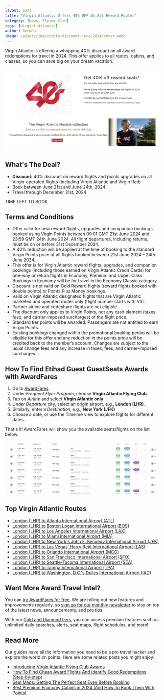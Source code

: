 ```yaml
---
layout: post
title: "Virgin Atlantic Offers 40% OFF On All Reward Routes"
category: [News, Flying Club]
tags: [Virgint Atlantic]
author: Germán
image: /assets/img/virgin-discount-june-2024/cover.webp
---
```


Virgin Atlantic is offering a whopping 40% discount on all award redemptions for travel in 2024. This offer applies to all routes, cabins, and classes, so you can save big on your dream vacation.

<img src="../assets/img/virgin-discount-june-2024/virgin-atlantic-discount-june-24.webp" alt="Virgin Atlantic is offering 40% Off Reward Flights." class="noborder"/>

## What's The Deal?

* **Discount**: 40% discount on reward flights and points upgrades on all Virgin-operated flights (including Virgin Atlantic and Virgin Red)
* Book between June 21st and June 24th, 2024
* Travel through December 31st, 2024

<div data-countdown="2024-06-24T22:59:00.000+02:00">
  TIME LEFT TO BOOK
</div>

## Terms and Conditions

* Offer valid for new reward flights, upgrades and companion bookings booked using Virgin Points between 00:01 GMT 21st June 2024 and 23:59 GMT 24th June 2024. All flight departures, including returns, must be on or before 31st December 2024.
* A 40% reduction will be applied at the time of booking to the standard Virgin Points price of all flights booked between 21st June 2024 – 24th June 2024.
* This offer is for Virgin Atlantic reward flights, upgrades, and companion bookings (including those earned on Virgin Atlantic Credit Cards) for one-way or return flights in Economy, Premium and Upper Class. Bookings in Economy will be for travel in the Economy Classic category.
* Discount is not valid on Gold Reward flights (reward flights booked with double points) or Points Plus Money bookings.
* Valid on Virgin Atlantic designated flights that are Virgin Atlantic marketed and operated routes only (flight number starts with VS).
* Partner airline and codeshare flights are not eligible.
* The discount only applies to Virgin Points, not any cash element (taxes, fees, and carrier-imposed surcharges) of the flight price.
* Standard tier points will be awarded. Passengers are not entitled to earn Virgin Points.
* Existing bookings changed within the promotional booking period will be eligible for this offer and any reduction in the points price will be credited back to the member’s account. Changes are subject to the usual change fees and any increase in taxes, fees, and carrier-imposed surcharges.

## How To Find Etihad Guest GuestSeats Awards with AwardFares

1. Go to [AwardFares](https://awardfares.com/signup).
2. Under *Frequent Flyer Program*, choose **Virgin Atlantic Flying Club**.
3. Tap on *Airline* and select **Virgin Atlantic only**.
4. Under *Departure* city, select an origin airport, e.g., **London (LHR)**.
5. Similarly, enter a *Destination*, e.g., **New York (JFK)**
6. Choose a date, or use the Timeline view to explore flights for different dates.

That's it! AwardFares will show you the available seats/flights on the list below.

<img src="../assets/img/virgin-discount-june-2024/virgin-results.webp" alt="Easily search for Virgin Atlantic Discounted Rewards." class="noborder"/>

## Top Virgin Atlantic Routes

* [London (LHR) to Atlanta International Airport (ATL)](https://awardfares.com/search?LHR.ATL.;a:VS;z:flyingclub)
* [London (LHR) to Boston Logan International Airport (BOS)](https://awardfares.com/search?LHR.BOS.;a:VS;z:flyingclub)
* [London (LHR) to Los Angeles International Airport (LAX)](https://awardfares.com/search?LHR.LAX.;a:VS;z:flyingclub)
* [London (LHR) to Miami International Airport (MIA)](https://awardfares.com/search?LHR.MIA.;a:VS;z:flyingclub)
* [London (LHR) to New York's John F. Kennedy International Airport (JFK)](https://awardfares.com/search?LHR.JFK.;a:VS;z:flyingclub)
* [London (LHR) to Las Vegas' Harry Reid International Airport (LAS)](https://awardfares.com/search?LHR.LAS.;a:VS;z:flyingclub)
* [London (LHR) to Orlando International Airport (MCO)](https://awardfares.com/search?LHR.MCO.;a:VS;z:flyingclub)
* [London (LHR) to San Francisco International Airport (SFO)](https://awardfares.com/search?LHR.SFO.;a:VS;z:flyingclub)
* [London (LHR) to Seattle-Tacoma International Airport (SEA)](https://awardfares.com/search?LHR.SEA.;a:VS;z:flyingclub)
* [London (LHR) to Tampa International Airport (TPA)](https://awardfares.com/search?LHR.TPA.;a:VS;z:flyingclub)
* [London (LHR) to Washington, D.C.'s Dulles International Airport (IAD)](https://awardfares.com/search?LHR.IAD.;a:VS;z:flyingclub)

## Want More Award Travel Intel?

You can [try AwardFares for free](https://awardfares.com/). We are rolling out new features and improvements regularly, so [sign up for our monthly newsletter](https://awardfares.com/newsletter) to stay on top of the latest news, announcements, and pro tips.

With our [Gold and Diamond tiers](https://awardfares.com/pricing), you can access premium features such as unlimited daily searches, alerts, seat maps, flight schedules, and more!

## Read More

Our guides have all the information you need to be a pro travel hacker and explore the world on points. Here are some related posts you might enjoy:

* [Introducing Virgin Atlantic Flying Club Awards](https://blog.awardfares.com/introducing-flying-club/)
* [How To Find Cheap Award Flights And Identify Good Redemptions (Step-by-step)](https://blog.awardfares.com/how-to-find-cheap-award-flights/)
* [Seat Maps: Getting The Perfect Seat Even Before Booking](https://blog.awardfares.com/seatmaps-guide/)
* [Best Premium Economy Cabins in 2024 (And How To Book Them With Points)](https://blog.awardfares.com/best-premium-economy-cabins-2024/)

<script src="/assets/js/countdown.js"></script>